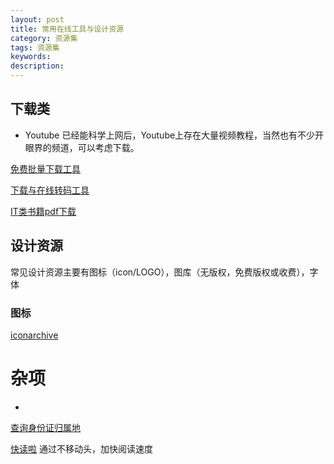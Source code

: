 ```yaml
---
layout: post
title: 常用在线工具与设计资源
category: 资源集
tags: 资源集
keywords: 
description: 
---
```


## 下载类

* Youtube
已经能科学上网后，Youtube上存在大量视频教程，当然也有不少开眼界的频道，可以考虑下载。

[免费批量下载工具](http://youtubemultidownloader.com/index.html)


[下载与在线转码工具](http://www.clipconverter.cc/)



[IT类书籍pdf下载](http://www.allitebooks.com/)
[]()
[]()
[]()
[]()


## 设计资源

常见设计资源主要有图标（icon/LOGO），图库（无版权，免费版权或收费），字体


### 图标

[iconarchive](http://www.iconarchive.com)


# 杂项

* 

[查询身份证归属地](http://tools.cz88.net/index.php)

[快读啦](http://kuaidula.com/?url_type=39&object_type=webpage&pos=1)
通过不移动头，加快阅读速度